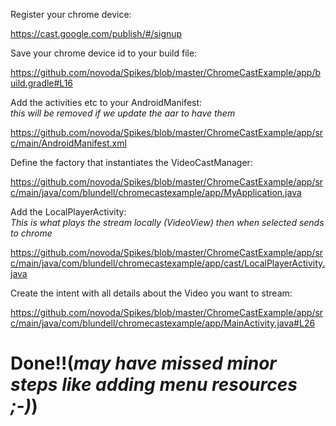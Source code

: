 Register your chrome device:

https://cast.google.com/publish/#/signup

Save your chrome device id to your build file:

https://github.com/novoda/Spikes/blob/master/ChromeCastExample/app/build.gradle#L16

Add the activities etc to your AndroidManifest:<br/>
*this will be removed if we update the aar to have them*

https://github.com/novoda/Spikes/blob/master/ChromeCastExample/app/src/main/AndroidManifest.xml

Define the factory that instantiates the VideoCastManager:

https://github.com/novoda/Spikes/blob/master/ChromeCastExample/app/src/main/java/com/blundell/chromecastexample/app/MyApplication.java

Add the LocalPlayerActivity:<br/>
*This is what plays the stream locally (VideoView) then when selected sends to chrome*

https://github.com/novoda/Spikes/blob/master/ChromeCastExample/app/src/main/java/com/blundell/chromecastexample/app/cast/LocalPlayerActivity.java

Create the intent with all details about the Video you want to stream:

https://github.com/novoda/Spikes/blob/master/ChromeCastExample/app/src/main/java/com/blundell/chromecastexample/app/MainActivity.java#L26

Done!!(*may have missed minor steps like adding menu resources ;-)*)
=====
